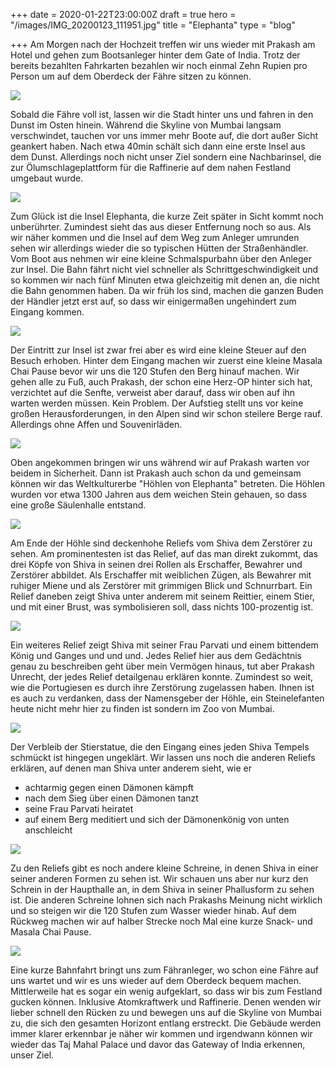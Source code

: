 +++
date = 2020-01-22T23:00:00Z
draft = true
hero = "/images/IMG_20200123_111951.jpg"
title = "Elephanta"
type = "blog"

+++
Am Morgen nach der Hochzeit treffen wir uns wieder mit Prakash am Hotel und gehen zum Bootsanleger hinter dem Gate of India. Trotz der bereits bezahlten Fahrkarten bezahlen wir noch einmal Zehn Rupien pro Person um auf dem Oberdeck der Fähre sitzen zu können. 

![](/images/IMG_20200123_092805.jpg)

Sobald die Fähre voll ist, lassen wir die Stadt hinter uns und fahren in den Dunst im Osten hinein. Während die Skyline von Mumbai langsam verschwindet, tauchen vor uns immer mehr Boote auf, die dort außer Sicht geankert haben. Nach etwa 40min schält sich dann eine erste Insel aus dem Dunst. Allerdings noch nicht unser Ziel sondern eine Nachbarinsel, die zur Ölumschlageplattform für die Raffinerie auf dem nahen Festland umgebaut wurde. 

![](/images/IMG_20200123_103042.jpg)

Zum Glück ist die Insel Elephanta, die kurze Zeit später in Sicht kommt noch unberührter. Zumindest sieht das aus dieser Entfernung noch so aus. Als wir näher kommen und die Insel auf dem Weg zum Anleger umrunden sehen wir allerdings wieder die so typischen Hütten der Straßenhändler. Vom Boot aus nehmen wir eine kleine Schmalspurbahn über den Anleger zur Insel. Die Bahn fährt nicht viel schneller als Schrittgeschwindigkeit und so kommen wir nach fünf Minuten etwa gleichzeitig mit denen an, die nicht die Bahn genommen haben. Da wir früh los sind, machen die ganzen Buden der Händler jetzt erst auf, so dass wir einigermaßen ungehindert zum Eingang kommen. 

![](/images/IMG_20200123_104550.jpg)

Der Eintritt zur Insel ist zwar frei aber es wird eine kleine Steuer auf den Besuch erhoben. Hinter dem Eingang machen wir zuerst eine kleine Masala Chai Pause bevor wir uns die 120 Stufen den Berg hinauf machen. Wir gehen alle zu Fuß, auch Prakash, der schon eine Herz-OP hinter sich hat, verzichtet auf die Senfte, verweist aber darauf, dass wir oben auf ihn warten werden müssen. Kein Problem. Der Aufstieg stellt uns vor keine großen Herausforderungen, in den Alpen sind wir schon steilere Berge rauf. Allerdings ohne Affen und Souvenirläden. 

![](/images/IMG_20200123_104820.jpg)

Oben angekommen bringen wir uns während wir auf Prakash warten vor beidem in Sicherheit. Dann ist Prakash auch schon da und gemeinsam können wir das Weltkulturerbe "Höhlen von Elephanta" betreten. Die Höhlen wurden vor etwa 1300 Jahren aus dem weichen Stein gehauen, so dass eine große Säulenhalle entstand.

![](/images/IMG_20200123_121648.jpg)

 Am Ende der Höhle sind deckenhohe Reliefs vom Shiva dem Zerstörer zu sehen. Am prominentesten ist das Relief, auf das man direkt zukommt, das drei Köpfe von Shiva in seinen drei Rollen als Erschaffer, Bewahrer und Zerstörer abbildet. Als Erschaffer mit weiblichen Zügen, als Bewahrer mit ruhiger Miene und als Zerstörer mit grimmigen Blick und Schnurrbart. Ein Relief daneben zeigt Shiva unter anderem mit seinem Reittier, einem Stier, und mit einer Brust, was symbolisieren soll, dass nichts 100-prozentig ist. 

![](/images/IMG_20200123_111616.jpg)

Ein weiteres Relief zeigt Shiva mit seiner Frau Parvati und einem bittendem König und Ganges und und und. Jedes Relief hier aus dem Gedächtnis genau zu beschreiben geht über mein Vermögen hinaus, tut aber Prakash Unrecht, der jedes Relief detailgenau erklären konnte. Zumindest so weit, wie die Portugiesen es durch ihre Zerstörung zugelassen haben. Ihnen ist es auch zu verdanken, dass der Namensgeber der Höhle, ein Steinelefanten heute nicht mehr hier zu finden ist sondern im Zoo von Mumbai. 

![](/images/IMG_20200123_120327.jpg)

Der Verbleib der Stierstatue, die den Eingang eines jeden Shiva Tempels schmückt ist hingegen ungeklärt. Wir lassen uns noch die anderen Reliefs erklären, auf denen man Shiva unter anderem sieht, wie er

* achtarmig gegen einen Dämonen kämpft
* nach dem Sieg über einen Dämonen tanzt
* seine Frau Parvati heiratet
* auf einem Berg meditiert und sich der Dämonenkönig von unten anschleicht

![](/images/IMG_20200123_113228.jpg)

Zu den Reliefs gibt es noch andere kleine Schreine, in denen Shiva in einer seiner anderen Formen zu sehen ist. Wir schauen uns aber nur kurz den Schrein in der Haupthalle an, in dem Shiva in seiner Phallusform zu sehen ist. Die anderen Schreine lohnen sich nach Prakashs Meinung nicht wirklich und so steigen wir die 120 Stufen zum Wasser wieder hinab. Auf dem Rückweg machen wir auf halber Strecke noch Mal eine kurze Snack- und Masala Chai Pause. 

![](/images/IMG_20200123_132305.jpg)

Eine kurze Bahnfahrt bringt uns zum Fähranleger, wo schon eine Fähre auf uns wartet und wir es uns wieder auf dem Oberdeck bequem machen. Mittlerweile hat es sogar ein wenig aufgeklart, so dass wir bis zum Festland gucken können. Inklusive Atomkraftwerk und Raffinerie. Denen wenden wir lieber schnell den Rücken zu und bewegen uns auf die Skyline von Mumbai zu, die sich den gesamten Horizont entlang erstreckt. Die Gebäude werden immer klarer erkennbar je näher wir kommen und irgendwann können wir wieder das Taj Mahal Palace und davor das Gateway of India erkennen, unser Ziel.